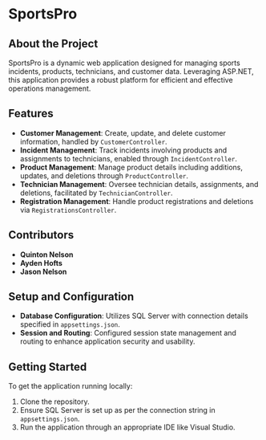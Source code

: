 # SportsPro

## About the Project
SportsPro is a dynamic web application designed for managing sports incidents, products, technicians, and customer data. Leveraging ASP.NET, this application provides a robust platform for efficient and effective operations management.

## Features
- **Customer Management**: Create, update, and delete customer information, handled by `CustomerController`.
- **Incident Management**: Track incidents involving products and assignments to technicians, enabled through `IncidentController`.
- **Product Management**: Manage product details including additions, updates, and deletions through `ProductController`.
- **Technician Management**: Oversee technician details, assignments, and deletions, facilitated by `TechnicianController`.
- **Registration Management**: Handle product registrations and deletions via `RegistrationsController`.

## Contributors
- **Quinton Nelson**
- **Ayden Hofts**
- **Jason Nelson**

## Setup and Configuration
- **Database Configuration**: Utilizes SQL Server with connection details specified in `appsettings.json`.
- **Session and Routing**: Configured session state management and routing to enhance application security and usability.

## Getting Started
To get the application running locally:
1. Clone the repository.
2. Ensure SQL Server is set up as per the connection string in `appsettings.json`.
3. Run the application through an appropriate IDE like Visual Studio.
